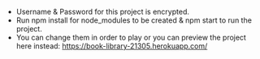 - Username & Password for this project is encrypted.
- Run npm install for node_modules to be created & npm start to run the project.
- You can change them in order to play or you can preview the project here instead: https://book-library-21305.herokuapp.com/
